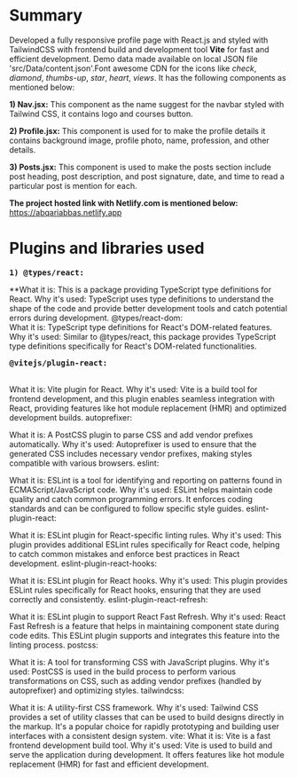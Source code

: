 # Summary

Developed a fully responsive profile page with React.js and styled with TailwindCSS with frontend build and development tool **Vite** for fast and efficient development. Demo data made available on local JSON file 'src/Data/content.json'.Font awesome CDN for the icons like *check*, *diamond*, *thumbs-up*, *star*, *heart*, *views*. It has the following components as mentioned below:  

  
**1) Nav.jsx:** This component as the name suggest for the navbar styled with Tailwind CSS, it contains logo and courses button.  
  
**2) Profile.jsx:** This component is used for to make the profile details it contains background image, profile photo, name, profession, and other details.  
  
**3) Posts.jsx:** This component is used to make the posts section include post heading, post description, and post signature, date, and time to read a particular post is mention for each.  


**The project hosted link with Netlify.com is mentioned below:**  
<a>https://abqariabbas.netlify.app</a>  

# Plugins and libraries used  

**<pre>1) @types/react:</pre>**  

**What it is: This is a package providing TypeScript type definitions for React.
Why it's used: TypeScript uses type definitions to understand the shape of the code and provide better development tools and catch potential errors during development.
@types/react-dom:  
What it is: TypeScript type definitions for React's DOM-related features.
Why it's used: Similar to @types/react, this package provides TypeScript type definitions specifically for React's DOM-related functionalities.  

**<pre>@vitejs/plugin-react:</pre>**  
What it is: Vite plugin for React.
Why it's used: Vite is a build tool for frontend development, and this plugin enables seamless integration with React, providing features like hot module replacement (HMR) and optimized development builds.
autoprefixer:

What it is: A PostCSS plugin to parse CSS and add vendor prefixes automatically.
Why it's used: Autoprefixer is used to ensure that the generated CSS includes necessary vendor prefixes, making styles compatible with various browsers.
eslint:

What it is: ESLint is a tool for identifying and reporting on patterns found in ECMAScript/JavaScript code.
Why it's used: ESLint helps maintain code quality and catch common programming errors. It enforces coding standards and can be configured to follow specific style guides.
eslint-plugin-react:

What it is: ESLint plugin for React-specific linting rules.
Why it's used: This plugin provides additional ESLint rules specifically for React code, helping to catch common mistakes and enforce best practices in React development.
eslint-plugin-react-hooks:

What it is: ESLint plugin for React hooks.
Why it's used: This plugin provides ESLint rules specifically for React hooks, ensuring that they are used correctly and consistently.
eslint-plugin-react-refresh:

What it is: ESLint plugin to support React Fast Refresh.
Why it's used: React Fast Refresh is a feature that helps in maintaining component state during code edits. This ESLint plugin supports and integrates this feature into the linting process.
postcss:

What it is: A tool for transforming CSS with JavaScript plugins.
Why it's used: PostCSS is used in the build process to perform various transformations on CSS, such as adding vendor prefixes (handled by autoprefixer) and optimizing styles.
tailwindcss:

What it is: A utility-first CSS framework.
Why it's used: Tailwind CSS provides a set of utility classes that can be used to build designs directly in the markup. It's a popular choice for rapidly prototyping and building user interfaces with a consistent design system.
vite:
What it is: Vite is a fast frontend development build tool.
Why it's used: Vite is used to build and serve the application during development. It offers features like hot module replacement (HMR) for fast and efficient development.

  
